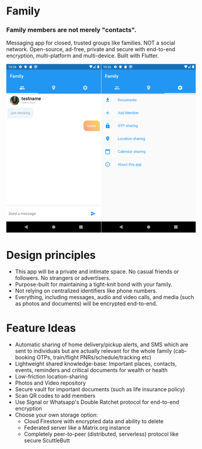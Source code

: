 # Family

### Family members are not merely "contacts".

Messaging app for closed, trusted groups like families. NOT a social network. Open-source, ad-free, private and secure with end-to-end encryption, multi-platform and multi-device. Built with Flutter.

![screenshot](screenshot1.png)

# Design principles

- This app will be a private and intimate space. No casual friends or followers. No strangers or advertisers.
- Purpose-built for maintaining a tight-knit bond with your family.
- Not relying on centralized identifiers like phone numbers.
- Everything, including messages, audio and video calls, and media (such as photos and documents) will be encrypted end-to-end.

# Feature Ideas

- Automatic sharing of home delivery/pickup alerts, and SMS which are sent to individuals but are actually relevant for the whole family (cab-booking  OTPs, train/flight PNRs/schedule/tracking etc)
- Lightweight shared knowledge-base: Important places, contacts, events, reminders and critical documents for wealth or health
- Low-friction location-sharing
- Photos and Video repository
- Secure vault for important documents (such as life insurance policy)
- Scan QR codes to add members
- Use Signal or Whatsapp's Double Ratchet protocol for end-to-end encryption
- Choose your own storage option:
  - Cloud Firestore with encrypted data and ability to delete
  - Federated server like a Matrix.org instance
  - Completely peer-to-peer (distributed, serverless) protocol like secure ScuttleButt
